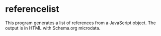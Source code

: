 # referencelist
This program generates a list of references from a JavaScript object. The output is in HTML with Schema.org microdata.

